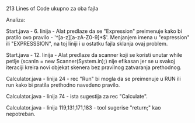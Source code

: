 213 Lines of Code ukupno za oba fajla

Analiza:

Start.java - 6. linija - Alat predlaze da se "Expression" preimenuje kako bi pratilo ovo pravilo - '^[a-z][a-zA-Z0-9]*$'. Menjanjem imena u "expression" ili "EXPRESSSION", na toj liniji i u ostatku fajla sklanja ovaj problem.

Start.java - 12. linija - Alat predlaze da scanner koji se koristi unutar while petlje (scanIn = new Scanner(System.in);) nije efikasan jer se u svakoj iteraciji kreira novi objekat skenera bez pravilnog zatvaranja prethodnog. 

Calculator.java - linija 24 - rec "Run" bi mogla da se preimenuje u RUN ili run kako bi pratila prethodno navedeno pravilo.

Calculator.java - linija 74 - ista sugestija za rec "Calculate".

Calculator.java - linija 119,131,171,183 - tool sugerise "return;" kao nepotreban.

